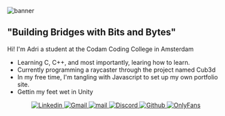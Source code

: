 ![banner](https://i.imgur.com/yQdXzmb.jpeg)

 ## "Building Bridges with Bits and Bytes"

 Hi! I'm Adri a student at the Codam Coding College in Amsterdam  
 
  - Learning C, C++, and most importantly, learing how to learn.
  - Currently programming a raycaster through the project named Cub3d
  - In my free time, I'm tangling with Javascript to set up my own portfolio site.
  - Gettin my feet wet in Unity

<p align="center">
   <a href="https://www.linkedin.com/in/adrirommers71475110b">
    <img src="https://img.shields.io/badge/Linkedin-FF69B4?logo=Linkedin&logoColor=Linkedin" alt="Linkedin">
  </a>
  <a href="mailto:a3.p.rommers@gmail.com">
    <img src="https://img.shields.io/badge/Gmail-FF69B4?logo=Gmail&logoColor=white" alt="Gmail">
  </a>
  <a href="mailto:arommers@student.codam.nl">
    <img src="https://img.shields.io/badge/mail-FF69B4?logo=42&logoColor=white" alt="mail">
  </a>
  <a href="https://discord.gg/Vxz9z98V">
    <img src="https://img.shields.io/badge/Discord-FF69B4?logo=Discord&logoColor=white" alt="Discord">
  </a>
   <a href="https://github.com/arommers">
    <img src="https://img.shields.io/badge/Github-FF69B4?logo=Github" alt="Github">
  </a>
  <a href=https://i.imgur.com/D5AhCea.gif>
   <img src="https://img.shields.io/badge/OnlyFans-FF69B4?logo=Onlyfans&logoColor=white" alt="OnlyFans">
  </a>
</p>






<!--
**arommers/arommers** is a ✨ _special_ ✨ repository because its `README.md` (this file) appears on your GitHub profile.

Here are some ideas to get you started:

- 🔭 I’m currently working on ...
## 🌱 I’m currently learning C
- 👯 I’m looking to collaborate on ...
- 🤔 I’m looking for help with ...
- 💬 Ask me about ...
- 📫 How to reach me: ...
- 😄 Pronouns: ...
- ⚡ Fun fact: ...
-->

